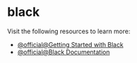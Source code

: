# black

Visit the following resources to learn more:

- [@official@Getting Started with Black](https://black.readthedocs.io/en/stable/getting_started.html)
- [@official@Black Documentation](https://black.readthedocs.io/en/stable/)